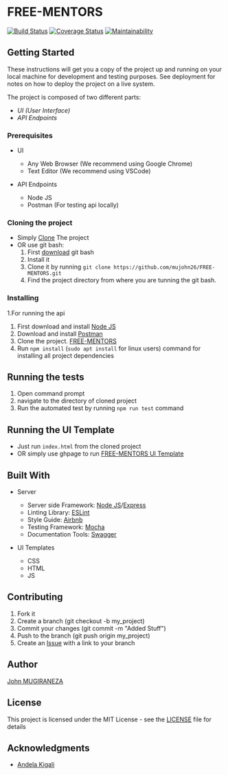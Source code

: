 # FREE-MENTORS
[![Build Status](https://travis-ci.org/mujohn26/FREE-MENTORS.svg?branch=develop)](https://travis-ci.org/mujohn26/FREE-MENTORS)  [![Coverage Status](https://coveralls.io/repos/github/mujohn26/FREE-MENTORS/badge.svg?branch=develop)](https://coveralls.io/github/mujohn26/FREE-MENTORS?branch=develop)  [![Maintainability](https://api.codeclimate.com/v1/badges/0c61556454388c5d12c4/maintainability)](https://codeclimate.com/github/mujohn26/FREE-MENTORS/maintainability)
## Getting Started

These instructions will get you a copy of the project up and running on your local machine for development and testing purposes. See deployment for notes on how to deploy the project on a live system.

The project is composed of two different parts:
- *UI (User Interface)*
- *API Endpoints*  

### Prerequisites

* UI 
   * Any Web Browser (We recommend using Google Chrome)
   * Text Editor (We recommend using VSCode)

* API Endpoints
   * Node JS
   * Postman (For testing api locally)
  
### Cloning the project

* Simply [Clone](https://github.com/mujohn26/FREE-MENTORS.git) The project
* OR use git bash:
   1. First [download](https://git-scm.com/downloads) git bash
   2. Install it
   3. Clone it by running `git clone https://github.com/mujohn26/FREE-MENTORS.git`
   4. Find the project directory from where you are tunning the git bash.

### Installing

1.For running the api

   1. First download and install [Node JS](https://nodejs.org/en/download/)
   2. Download and install [Postman](https://www.getpostman.com/downloads/)
   3. Clone the project. [FREE-MENTORS](https://github.com/mujohn26/FREE-MENTORS/tree/develop/server)
   4. Run `npm install` (`sudo apt install` for linux users) command for installing all project dependencies

## Running the tests

  1. Open command prompt
  2. navigate to the directory of cloned project
  3. Run the automated test by running `npm run test` command
   
## Running the UI Template

  - Just run `index.html` from the cloned project
  - OR simply use ghpage to run [FREE-MENTORS UI Template](https://github.com/mujohn26/FREE-MENTORS/tree/develop/UI)
 

## Built With
* Server
   * Server side Framework: [Node JS](https://nodejs.org/)/[Express](https://expressjs.com/)
   * Linting Library: [ESLint](https://eslint.org)
   * Style Guide: [Airbnb](https://github.com/airbnb/javascript)
   * Testing Framework: [Mocha](https://mochajs.org/)
   * Documentation Tools: [Swagger](https://swagger.io/tools/swagger-ui/)

* UI Templates
   * CSS 
   * HTML
   * JS


## Contributing
   1. Fork it
   2. Create a branch (git checkout -b my_project)
   3. Commit your changes (git commit -m "Added Stuff")
   4. Push to the branch (git push origin my_project)
   5. Create an [Issue](https://github.com/mujohn26/FREE-MENTORS/issues) with a link to your branch


## Author

[John MUGIRANEZA](https://github.com/mujohn26/FREE-MENTORS)

## License

This project is licensed under the MIT License - see the [LICENSE](LICENCE.md) file for details

## Acknowledgments



* [Andela Kigali](https://andela.com/)



